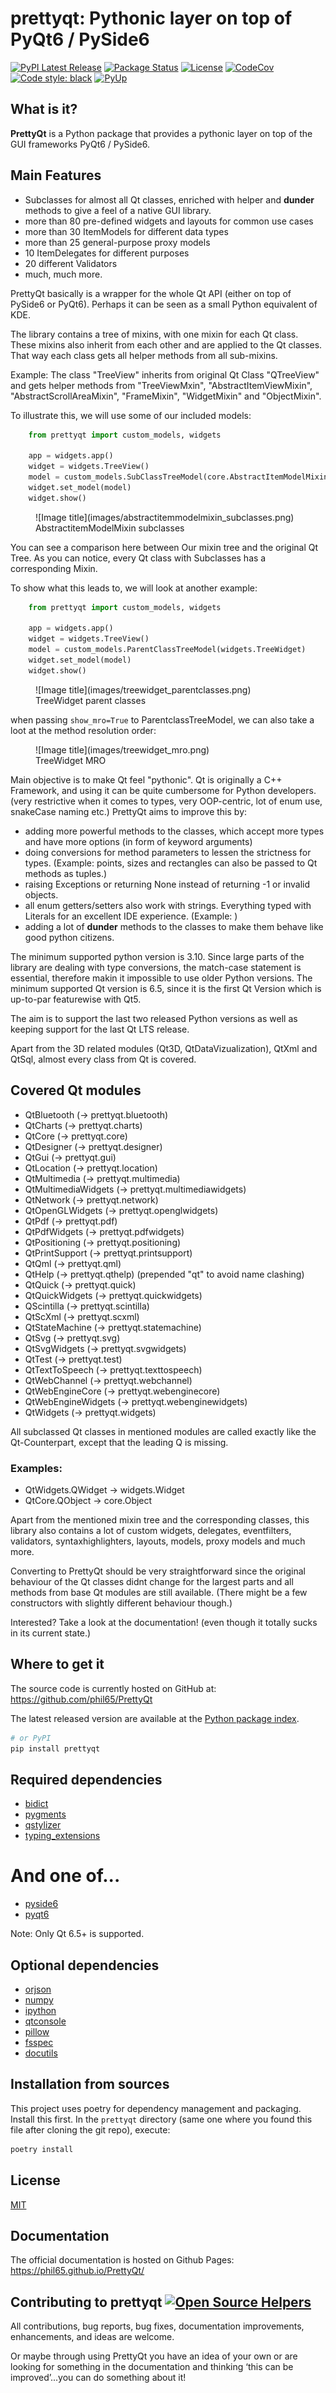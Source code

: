 # prettyqt: Pythonic layer on top of PyQt6 / PySide6
[![PyPI Latest Release](https://img.shields.io/pypi/v/prettyqt.svg)](https://pypi.org/project/prettyqt/)
[![Package Status](https://img.shields.io/pypi/status/prettyqt.svg)](https://pypi.org/project/prettyqt/)
[![License](https://img.shields.io/pypi/l/prettyqt.svg)](https://github.com/phil65/PrettyQt/blob/master/LICENSE)
[![CodeCov](https://codecov.io/gh/phil65/PrettyQt/branch/master/graph/badge.svg)](https://codecov.io/gh/phil65/PrettyQt)
[![Code style: black](https://img.shields.io/badge/code%20style-black-000000.svg)](https://github.com/psf/black)
[![PyUp](https://pyup.io/repos/github/phil65/PrettyQt/shield.svg)](https://pyup.io/repos/github/phil65/PrettyQt/)

## What is it?

**PrettyQt** is a Python package that provides a pythonic layer on top of the GUI frameworks PyQt6 / PySide6.

## Main Features
  - Subclasses for almost all Qt classes, enriched with helper and __dunder__ methods to give a feel of a native GUI library.
  - more than 80 pre-defined widgets and layouts for common use cases
  - more than 30 ItemModels for different data types
  - more than 25 general-purpose proxy models
  - 10 ItemDelegates for different purposes
  - 20 different Validators
  - much, much more.

PrettyQt basically is a wrapper for the whole Qt API (either on top of PySide6 or PyQt6).
Perhaps it can be seen as a small Python equivalent of KDE.

The library contains a tree of mixins, with one mixin for each Qt class.
These mixins also inherit from each other and are applied to the Qt classes.
That way each class gets all helper methods from all sub-mixins.

Example: The class "TreeView" inherits from original Qt Class "QTreeView" and gets helper methods
from "TreeViewMxin", "AbstractItemViewMixin", "AbstractScrollAreaMixin",
"FrameMixin", "WidgetMixin" and "ObjectMixin".

To illustrate this, we will use some of our included models:

```py
    from prettyqt import custom_models, widgets

    app = widgets.app()
    widget = widgets.TreeView()
    model = custom_models.SubClassTreeModel(core.AbstractItemModelMixin)
    widget.set_model(model)
    widget.show()
```

<figure markdown>
  ![Image title](images/abstractitemmodelmixin_subclasses.png)
  <figcaption>AbstractitemModelMixin subclasses</figcaption>
</figure>

You can see a comparison here between Our mixin tree and the original Qt Tree.
As you can notice, every Qt class with Subclasses has a corresponding Mixin.

To show what this leads to, we will look at another example:

```py
    from prettyqt import custom_models, widgets

    app = widgets.app()
    widget = widgets.TreeView()
    model = custom_models.ParentClassTreeModel(widgets.TreeWidget)
    widget.set_model(model)
    widget.show()
```

<figure markdown>
  ![Image title](images/treewidget_parentclasses.png)
  <figcaption>TreeWidget parent classes</figcaption>
</figure>

when passing `show_mro=True` to ParentclassTreeModel, we can also take a loot at the method resolution order:

<figure markdown>
  ![Image title](images/treewidget_mro.png)
  <figcaption>TreeWidget MRO</figcaption>
</figure>

Main objective is to make Qt feel "pythonic". Qt is originally a C++ Framework,
and using it can be quite cumbersome for Python developers. (very restrictive when it comes to types,
very OOP-centric, lot of enum use, snakeCase naming etc.) PrettyQt aims to improve this by:

- adding more powerful methods to the classes, which accept more types and have more options (in form of keyword arguments)
- doing conversions for method parameters to lessen the strictness for types. (Example: points, sizes and rectangles can also be passed to Qt methods as tuples.)
- raising Exceptions or returning None instead of returning -1 or invalid objects.
- all enum getters/setters also work with strings. Everything typed with Literals for an excellent IDE experience. (Example: )
- adding a lot of __dunder__ methods to the classes to make them behave like good python citizens.


The minimum supported python version is 3.10. Since large parts of the library are dealing with type conversions, the match-case statement is essential, therefore makin it impossible to use older Python versions.
The minimum supported Qt version is 6.5, since it is the first Qt Version which is up-to-par featurewise with Qt5.

The aim is to support the last two released Python versions as well as keeping support for the last Qt LTS release.

Apart from the 3D related modules (Qt3D, QtDataVizualization), QtXml and QtSql,
almost every class from Qt is covered.

## Covered Qt modules

- QtBluetooth (-> prettyqt.bluetooth)
- QtCharts (-> prettyqt.charts)
- QtCore (-> prettyqt.core)
- QtDesigner (-> prettyqt.designer)
- QtGui (-> prettyqt.gui)
- QtLocation (-> prettyqt.location)
- QtMultimedia (-> prettyqt.multimedia)
- QtMultimediaWidgets (-> prettyqt.multimediawidgets)
- QtNetwork (-> prettyqt.network)
- QtOpenGLWidgets (-> prettyqt.openglwidgets)
- QtPdf (-> prettyqt.pdf)
- QtPdfWidgets (-> prettyqt.pdfwidgets)
- QtPositioning (-> prettyqt.positioning)
- QtPrintSupport (-> prettyqt.printsupport)
- QtQml (-> prettyqt.qml)
- QtHelp (-> prettyqt.qthelp) (prepended "qt" to avoid name clashing)
- QtQuick (-> prettyqt.quick)
- QtQuickWidgets (-> prettyqt.quickwidgets)
- QScintilla (-> prettyqt.scintilla)
- QtScXml (-> prettyqt.scxml)
- QtStateMachine (-> prettyqt.statemachine)
- QtSvg (-> prettyqt.svg)
- QtSvgWidgets (-> prettyqt.svgwidgets)
- QtTest (-> prettyqt.test)
- QtTextToSpeech (-> prettyqt.texttospeech)
- QtWebChannel (-> prettyqt.webchannel)
- QtWebEngineCore (-> prettyqt.webenginecore)
- QtWebEngineWidgets (-> prettyqt.webenginewidgets)
- QtWidgets (-> prettyqt.widgets)


All subclassed Qt classes in mentioned modules are called exactly like the
Qt-Counterpart, except that the leading Q is missing.

### Examples:

- QtWidgets.QWidget -> widgets.Widget
- QtCore.QObject -> core.Object

Apart from the mentioned mixin tree and the corresponding classes, this library also
contains a lot of custom widgets, delegates, eventfilters, validators,
syntaxhighlighters, layouts, models, proxy models and much more.

Converting to PrettyQt should be very straightforward since the original behaviour of the
Qt classes didnt change for the largest parts and all methods from base Qt modules
are still available. (There might be a few constructors with slightly different behaviour though.)

Interested? Take a look at the documentation! (even though it totally sucks in its current state.)

## Where to get it
The source code is currently hosted on GitHub at:
https://github.com/phil65/PrettyQt

The latest released version are available at the [Python
package index](https://pypi.org/project/prettyqt).

```sh
# or PyPI
pip install prettyqt
```

## Required dependencies
- [bidict](https://pypi.org/project/bidict)
- [pygments](https://pypi.org/project/pygments)
- [qstylizer](https://pypi.org/project/qstylizer)
- [typing_extensions](https://pypi.org/project/typing_extensions)

# And one of...
- [pyside6](https://pypi.org/project/pyside6)
- [pyqt6](https://pypi.org/project/pyqt6)

Note: Only Qt 6.5+ is supported.

## Optional dependencies
- [orjson](https://pypi.org/project/orjson)
- [numpy](https://pypi.org/project/numpy)
- [ipython](https://pypi.org/project/ipython)
- [qtconsole](https://pypi.org/project/qtconsole)
- [pillow](https://pypi.org/project/pillow)
- [fsspec](https://pypi.org/project/fsspec)
- [docutils](https://pypi.org/project/docutils)


## Installation from sources

This project uses poetry for dependency management and packaging. Install this first.
In the `prettyqt` directory (same one where you found this file after
cloning the git repo), execute:

```sh
poetry install
```

## License
[MIT](LICENSE)

## Documentation
The official documentation is hosted on Github Pages: https://phil65.github.io/PrettyQt/

## Contributing to prettyqt [![Open Source Helpers](https://www.codetriage.com/phil65/prettyqt/badges/users.svg)](https://www.codetriage.com/phil65/prettyqt)

All contributions, bug reports, bug fixes, documentation improvements, enhancements, and ideas are welcome.

Or maybe through using PrettyQt you have an idea of your own or are looking for something in the documentation and thinking ‘this can be improved’...you can do something about it!
